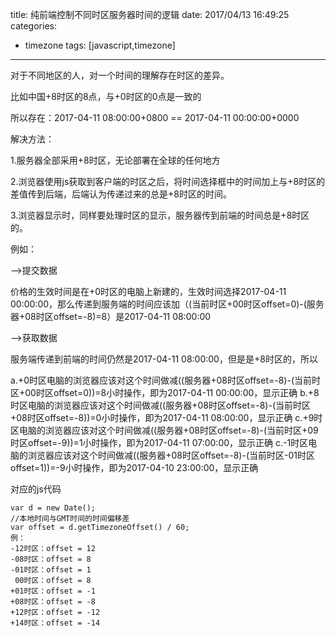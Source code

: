 title: 纯前端控制不同时区服务器时间的逻辑
date: 2017/04/13 16:49:25
categories:
- timezone
tags: [javascript,timezone]
---
对于不同地区的人，对一个时间的理解存在时区的差异。

比如中国+8时区的8点，与+0时区的0点是一致的

所以存在：2017-04-11 08:00:00+0800  ==  2017-04-11 00:00:00+0000
<!--more-->
解决方法：

1.服务器全部采用+8时区，无论部署在全球的任何地方

2.浏览器使用js获取到客户端的时区之后，将时间选择框中的时间加上与+8时区的差值传到后端，后端认为传递过来的总是+8时区的时间。

3.浏览器显示时，同样要处理时区的显示，服务器传到前端的时间总是+8时区的。

例如：

-->提交数据

价格的生效时间是在+0时区的电脑上新建的，生效时间选择2017-04-11 00:00:00，那么传递到服务端的时间应该加（(当前时区+00时区offset=0)-(服务器+08时区offset=-8)=8）是2017-04-11 08:00:00

-->获取数据

服务端传递到前端的时间仍然是2017-04-11 08:00:00，但是是+8时区的，所以

a.+0时区电脑的浏览器应该对这个时间做减((服务器+08时区offset=-8)-(当前时区+00时区offset=0))=8小时操作，即为2017-04-11 00:00:00，显示正确
b.+8时区电脑的浏览器应该对这个时间做减((服务器+08时区offset=-8)-(当前时区+08时区offset=-8))=0小时操作，即为2017-04-11 08:00:00，显示正确
c.+9时区电脑的浏览器应该对这个时间做减((服务器+08时区offset=-8)-(当前时区+09时区offset=-9))=1小时操作，即为2017-04-11 07:00:00，显示正确
c.-1时区电脑的浏览器应该对这个时间做减((服务器+08时区offset=-8)-(当前时区-01时区offset=1))=-9小时操作，即为2017-04-10 23:00:00，显示正确


对应的js代码
```
var d = new Date();
//本地时间与GMT时间的时间偏移差
var offset = d.getTimezoneOffset() / 60;
例：
-12时区：offset = 12
-08时区：offset = 8
-01时区：offset = 1
 00时区：offset = 8
+01时区：offset = -1
+08时区：offset = -8
+12时区：offset = -12
+14时区：offset = -14
```